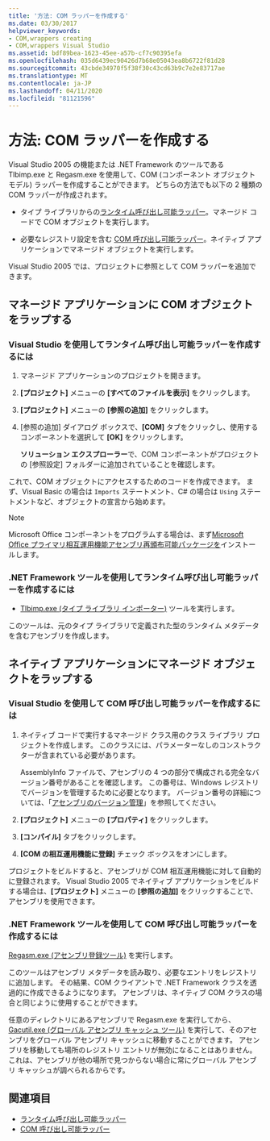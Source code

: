 ```yaml
---
title: '方法: COM ラッパーを作成する'
ms.date: 03/30/2017
helpviewer_keywords:
- COM,wrappers creating
- COM,wrappers Visual Studio
ms.assetid: bdf89bea-1623-45ee-a57b-cf7c90395efa
ms.openlocfilehash: 035d6439ec90426d7b68e05043ea8b6722f81d28
ms.sourcegitcommit: 43cbde34970f5f38f30c43cd63b9c7e2e83717ae
ms.translationtype: MT
ms.contentlocale: ja-JP
ms.lasthandoff: 04/11/2020
ms.locfileid: "81121596"
---
```

# <a name="how-to-create-com-wrappers"></a>方法: COM ラッパーを作成する

Visual Studio 2005 の機能または .NET Framework のツールである Tlbimp.exe と Regasm.exe を使用して、COM (コンポーネント オブジェクト モデル) ラッパーを作成することができます。 どちらの方法でも以下の 2 種類の COM ラッパーが作成されます。

- タイプ ライブラリからの[ランタイム呼び出し可能ラッパー](../../standard/native-interop/runtime-callable-wrapper.md)。マネージド コードで COM オブジェクトを実行します。

- 必要なレジストリ設定を含む [COM 呼び出し可能ラッパー](../../standard/native-interop/com-callable-wrapper.md)。ネイティブ アプリケーションでマネージド オブジェクトを実行します。

Visual Studio 2005 では、プロジェクトに参照として COM ラッパーを追加できます。

## <a name="wrap-com-objects-in-a-managed-application"></a>マネージド アプリケーションに COM オブジェクトをラップする

### <a name="to-create-a-runtime-callable-wrapper-using-visual-studio"></a>Visual Studio を使用してランタイム呼び出し可能ラッパーを作成するには

1. マネージド アプリケーションのプロジェクトを開きます。

2. **[プロジェクト]** メニューの **[すべてのファイルを表示]** をクリックします。

3. **[プロジェクト]** メニューの **[参照の追加]** をクリックします。

4. [参照の追加] ダイアログ ボックスで、**[COM]** タブをクリックし、使用するコンポーネントを選択して **[OK]** をクリックします。

     **ソリューション エクスプローラー**で、COM コンポーネントがプロジェクトの [参照設定] フォルダーに追加されていることを確認します。

これで、COM オブジェクトにアクセスするためのコードを作成できます。 まず、Visual Basic の場合は `Imports` ステートメント、C# の場合は `Using` ステートメントなど、オブジェクトの宣言から始めます。

> [!NOTE]
> Microsoft Office コンポーネントをプログラムする場合は、まず[Microsoft Office プライマリ相互運用機能アセンブリ再頒布可能パッケージを](https://www.microsoft.com/Download/details.aspx?id=3508)インストールします。
  
### <a name="to-create-a-runtime-callable-wrapper-using-net-framework-tools"></a>.NET Framework ツールを使用してランタイム呼び出し可能ラッパーを作成するには  
  
- [Tlbimp.exe (タイプ ライブラリ インポーター)](../tools/tlbimp-exe-type-library-importer.md) ツールを実行します。  
  
 このツールは、元のタイプ ライブラリで定義された型のランタイム メタデータを含むアセンブリを作成します。  
  
## <a name="wrap-managed-objects-in-a-native-application"></a>ネイティブ アプリケーションにマネージド オブジェクトをラップする  
  
### <a name="to-create-a-com-callable-wrapper-using-visual-studio"></a>Visual Studio を使用して COM 呼び出し可能ラッパーを作成するには  
  
1. ネイティブ コードで実行するマネージド クラス用のクラス ライブラリ プロジェクトを作成します。 このクラスには、パラメーターなしのコンストラクターが含まれている必要があります。  
  
     AssemblyInfo ファイルで、アセンブリの 4 つの部分で構成される完全なバージョン番号があることを確認します。 この番号は、Windows レジストリでバージョンを管理するために必要となります。 バージョン番号の詳細については、「[アセンブリのバージョン管理](../../standard/assembly/versioning.md)」を参照してください。  
  
2. **[プロジェクト]** メニューの **[プロパティ]** をクリックします。  
  
3. **[コンパイル]** タブをクリックします。  
  
4. **[COM の相互運用機能に登録]** チェック ボックスをオンにします。  
  
 プロジェクトをビルドすると、アセンブリが COM 相互運用機能に対して自動的に登録されます。 Visual Studio 2005 でネイティブ アプリケーションをビルドする場合は、**[プロジェクト]** メニューの **[参照の追加]** をクリックすることで、アセンブリを使用できます。  
  
### <a name="to-create-a-com-callable-wrapper-using-net-framework-tools"></a>.NET Framework ツールを使用して COM 呼び出し可能ラッパーを作成するには  
  
[Regasm.exe (アセンブリ登録ツール)](../tools/regasm-exe-assembly-registration-tool.md) を実行します。  
  
このツールはアセンブリ メタデータを読み取り、必要なエントリをレジストリに追加します。 その結果、COM クライアントで .NET Framework クラスを透過的に作成できるようになります。 アセンブリは、ネイティブ COM クラスの場合と同じように使用することができます。  
  
任意のディレクトリにあるアセンブリで Regasm.exe を実行してから、[Gacutil.exe (グローバル アセンブリ キャッシュ ツール)](../tools/gacutil-exe-gac-tool.md) を実行して、そのアセンブリをグローバル アセンブリ キャッシュに移動することができます。 アセンブリを移動しても場所のレジストリ エントリが無効になることはありません。これは、アセンブリが他の場所で見つからない場合に常にグローバル アセンブリ キャッシュが調べられるからです。  
  
## <a name="see-also"></a>関連項目

- [ランタイム呼び出し可能ラッパー](../../standard/native-interop/runtime-callable-wrapper.md)
- [COM 呼び出し可能ラッパー](../../standard/native-interop/com-callable-wrapper.md)
